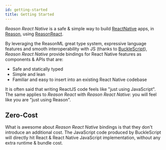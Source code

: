 ```yaml
---
id: getting-started
title: Getting Started
---
```


_Reason React Native_ is a safe & simple way to build
[ReactNative](http://facebook.github.io/react-native/) apps, in
[Reason](http://reasonml.github.io/), using
[ReasonReact](https://reasonml.github.io/reason-react/).

By leveraging the ReasonML great type system, expressive language features and
smooth interoperability with JS (thanks to
[BuckleScript](https://bucklescript.github.io)), _Reason React Native_ provide
bindings for React Native features as components & APIs that are:

- Safe and statically typed
- Simple and lean
- Familiar and easy to insert into an existing React Native codebase

It is often said that writing ReactJS code feels like "just using JavaScript".
The same applies to _Reason React_ with _Reason React Native_: you will feel
like you are "just using Reason".

## Zero-Cost

What is awesome about _Reason React Native_ bindings is that they don't
introduce an additional cost. The JavaScript code produced by BuckleScript will
directly hit React & React Native JavaScript implementation, without any extra
runtime & bundle cost.
